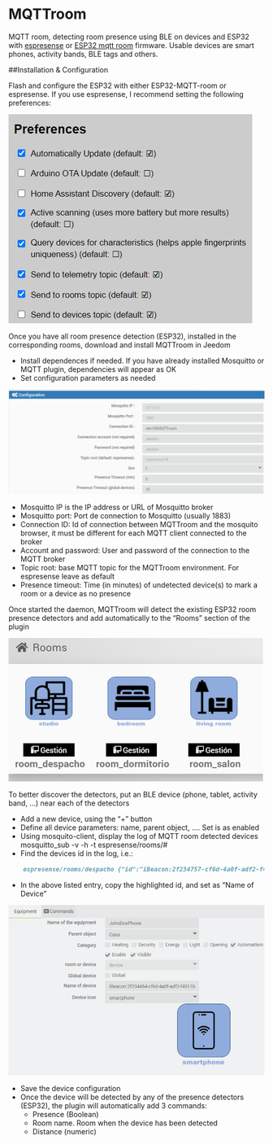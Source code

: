 # MQTTroom

MQTT room, detecting room presence using BLE on devices and ESP32 with [espresense](https://espresense.com) or [ESP32 mqtt room](https://jptrsn.github.io/ESP32-mqtt-room) firmware. Usable devices are smart phones, activity bands, BLE tags and others.

##Installation & Configuration

Flash and configure the ESP32 with either ESP32-MQTT-room or espresense. If you use espresense, I recommend setting the following preferences:

![Image](images/Preferences.png)

Once you have all room presence detection (ESP32), installed in the corresponding rooms, download and install MQTTroom in Jeedom
-	Install dependences if needed. If you have already installed Mosquitto or MQTT plugin, dependencies will appear as OK
- Set configuration parameters as needed

![Image](images/Configuration.png)

  - Mosquitto IP is the IP address or URL of Mosquitto broker
  - Mosquitto port: Port de connection to Mosquitto (usually 1883)
  - Connection ID: Id of connection between MQTTroom and the mosquito browser, it must be different for each MQTT client connected to the broker
  - Account and password: User and password of the connection to the MQTT broker
  - Topic root: base MQTT topic for the MQTTroom environment. For espresense leave as default
  - Presence timeout: Time (in minutes) of undetected device(s) to mark a room or a device as no presence

Once started the daemon, MQTTroom will detect the existing ESP32 room presence detectors and add automatically to the “Rooms” section of the plugin

![Image](images/Rooms.png)

To better discover the detectors, put an BLE device (phone, tablet, activity band, …) near each of the detectors
- Add a new device, using the “+” button
- Define all device parameters: name, parent object, …. Set is as enabled
- Using mosquito-client, display the log of MQTT room detected devices
    mosquitto_sub -v -h <IP address> -t espresense/rooms/#
- Find the devices id in the log, i.e.:
```markdown
    espresense/rooms/despacho {"id":"iBeacon:2f234757-cf6d-4a0f-adf2-f4911ba9ffa6-1-0","rssi@1m":-75,"rssi":-96,"mac":"4412ce91ba08","raw":3.98,"distance":2.61,"speed":0.1}
```

  - In the above listed entry, copy the highlighted id, and set as “Name of Device”

  ![Image](images/Equipement.png)
  
- Save the device configuration
- Once the device will be detected by any of the presence detectors (ESP32), the plugin will automatically add 3 commands:
  - Presence (Boolean)
  - Room name. Room when the device has been detected
  - Distance (numeric)
